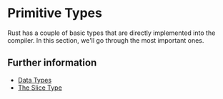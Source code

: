 # Primitive Types

Rust has a couple of basic types that are directly implemented into the
compiler. In this section, we'll go through the most important ones.

## Further information

-   [Data Types](https://doc.rust-lang.org/stable/book/ch03-02-data-types.html)
-   [The Slice Type](https://doc.rust-lang.org/stable/book/ch04-03-slices.html)
